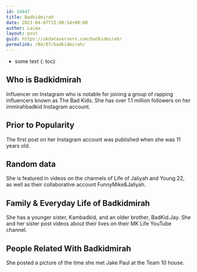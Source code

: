 ```yaml
---
id: 14447
title: Badkidmirah
date: 2021-04-07T15:00:54+00:00
author: Laima
layout: post
guid: https://ukdataservers.com/badkidmirah/
permalink: /04/07/badkidmirah/
---
```


* some text
{: toc}


## Who is Badkidmirah
                  
                  
                  
Influencer on Instagram who is notable for joining a group of rapping influencers known as The Bad Kids. She has over 1.1 million followers on her immirahbadkid Instagram account.
                  
              
            
              
            
                
                
                
## Prior to Popularity
                  
                  
                  
The first post on her Instagram account was published when she was 11 years old.
                  
              
            
              
            
                
                
                
## Random data
                  
                  
                  
She is featured in videos on the channels of Life of Jaliyah and Young 22, as well as their collaborative account FunnyMike&Jaliyah.
                  
              
            
              
            
                
                
                
## Family & Everyday Life of Badkidmirah
                  
                  
                  
She has a younger sister, Kambadkid, and an older brother, BadKid.Jay. She and her sister post videos about their lives on their MK Life YouTube channel.
                  
              
            
              
            
                
                
                
## People Related With Badkidmirah
                  
                  
                  
She posted a picture of the time she met Jake Paul at the Team 10 house.
                  
              
            
              
            
                
              
            
              
              
            
            
              
            
          
          
          